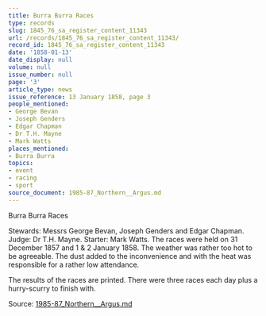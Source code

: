 ```yaml
---
title: Burra Burra Races
type: records
slug: 1845_76_sa_register_content_11343
url: /records/1845_76_sa_register_content_11343/
record_id: 1845_76_sa_register_content_11343
date: '1858-01-13'
date_display: null
volume: null
issue_number: null
page: '3'
article_type: news
issue_reference: 13 January 1858, page 3
people_mentioned:
- George Bevan
- Joseph Genders
- Edgar Chapman
- Dr T.H. Mayne
- Mark Watts
places_mentioned:
- Burra Burra
topics:
- event
- racing
- sport
source_document: 1985-87_Northern__Argus.md
---
```


Burra Burra Races

Stewards: Messrs George Bevan, Joseph Genders and Edgar Chapman.  Judge: Dr T.H. Mayne.  Starter: Mark Watts.  The races were held on 31 December 1857 and 1 & 2 January 1858.  The weather was rather too hot to be agreeable.  The dust added to the inconvenience and with the heat was responsible for a rather low attendance.

The results of the races are printed.  There were three races each day plus a hurry-scurry to finish with.

Source: [1985-87_Northern__Argus.md](/downloads/markdown/1985-87_Northern__Argus.md)
